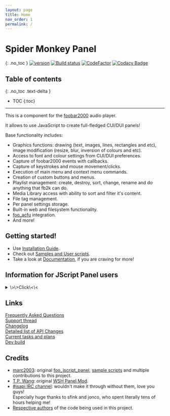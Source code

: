 ```yaml
---
layout: page
title: Home
nav_order: 1
permalink: /
---
```


# Spider Monkey Panel 
{: .no_toc }
[![version][version_badge]][changelog] [![Build status][appveyor_badge]](https://ci.appveyor.com/project/TheQwertiest/foo-spider-monkey-panel/branch/master) [![CodeFactor][codefactor_badge]](https://www.codefactor.io/repository/github/theqwertiest/foo_spider_monkey_panel/overview/master) [![Codacy Badge][codacy_badge]](https://app.codacy.com/app/qwertiest/foo_spider_monkey_panel?utm_source=github.com&utm_medium=referral&utm_content=TheQwertiest/foo_spider_monkey_panel&utm_campaign=Badge_Grade_Dashboard) 

## Table of contents
{: .no_toc .text-delta }

* TOC
{:toc}

---

This is a component for the [foobar2000](https://www.foobar2000.org) audio player.

It allows to use JavaScript to create full-fledged CUI/DUI panels!  

Base functionality includes:
- Graphics functions: drawing (text, images, lines, rectangles and etc), image modification (resize, blur, inversion of colours and etc).
- Access to font and colour settings from CUI/DUI preferences.
- Capture of foobar2000 events with callbacks.
- Capture of keystrokes and mouse movement/clicks.
- Execution of main menu and context menu commands.
- Creation of custom buttons and menus.
- Playlist management: create, destroy, sort, change, rename and do anything that fb2k can do.
- Media Library access with ability to sort and filter it's content.
- File tag management.
- Per panel settings storage. 
- Built-in web and filesystem functionality.
- [foo_acfu](https://acfu.3dyd.com) integration.
- And more!

## Getting started!

- Use [Installation Guide](installation.md).
- Check out [Samples and User scripts](script_showcase.md).
- Take a look at [Documentation](script_documentation.md), if you are craving for more!

## Information for JScript Panel users

<details><summary markdown='span'>\>\>Click\<\<</summary>

The main difference from the excellent `JScript Panel` component by [marc2003](https://github.com/marc2k3) is the underlying JavaScript engine:
- `foo_jscript_panel` uses closed-source `JScript` engine from Internet Explorer, which was abandoned by Microsoft after the development of IE Edge.
- `foo_spider_monkey_panel` uses open-source `SpiderMonkey` engine from Mozilla Firefox, which is being actively developed and improved every day!

Main features of `Mozilla SpiderMonkey` engine:
- ECMAScript 2019 conformant JavaScript.
- Potential support of ECMAScript Next once it has been released.
- Blazing-fast performance!
- Easily customizable: allows to implement a lot of features that couldn't be implemented before.

See [the corresponding page][api_changes] for the detailed list of API changes.  
Or just use the [Migration Guide](faq/jsp_to_smp_migration_guide.md) to make your scripts compatible.
</details>

## Links
[Frequently Asked Questions](faq.md)  
[Support thread](https://hydrogenaud.io/index.php/topic,116669.new.html)  
[Changelog][changelog]  
[Detailed list of API Changes][api_changes]  
[Current tasks and plans][todo]  
[Dev build](https://ci.appveyor.com/api/projects/theqwertiest/foo-spider-monkey-panel/artifacts/_result%2FWin32_Release%2Ffoo_spider_monkey_panel.fb2k-component?branch=master&job=Configuration%3A%20Release)

## Credits
- [marc2003](https://github.com/marc2k3): original [foo_jscript_panel](https://github.com/marc2k3/foo_jscript_panel), [sample scripts](https://github.com/TheQwertiest/smp_2003) and multiple contributions to this project.
- [T.P. Wang](https://hydrogenaud.io/index.php?action=profile;u=44175): original [WSH Panel Mod](https://code.google.com/archive/p/foo-wsh-panel-mod).
- [#jsapi IRC channel](https://wiki.mozilla.org/IRC): wouldn't make it through without them, love you guys!  
  Especially huge thanks to sfink and jonco, who spent literally tens of hours helping me!
- [Respective authors][3rdparty_license] of the code being used in this project.

[changelog]: changelog.md
[3rdparty_license]: third_party_notices.md
[todo]: https://github.com/TheQwertiest/foo_spider_monkey_panel/projects/1
[api_changes]: script_documentation/api_changes.md
[version_badge]: https://img.shields.io/github/release/theqwertiest/foo_spider_monkey_panel.svg
[appveyor_badge]: https://ci.appveyor.com/api/projects/status/4fg787ijr73u7mxc/branch/master?svg=true
[codacy_badge]: https://api.codacy.com/project/badge/Grade/19c686bcf26d46e6a639bdece347ae3d
[codefactor_badge]: https://www.codefactor.io/repository/github/theqwertiest/foo_spider_monkey_panel/badge/master
